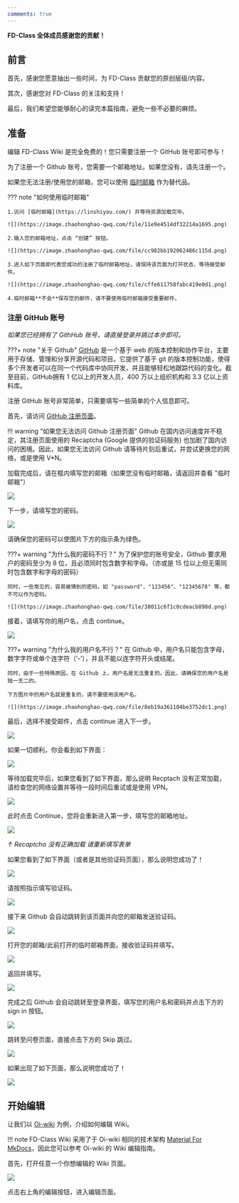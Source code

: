 ```yaml
---
comments: true
---
```


**FD-Class 全体成员感谢您的贡献！**

## 前言

首先，感谢您愿意抽出一些时间，为 FD-Class 贡献您的原创层级/内容。

其次，感谢您对 FD-Class 的关注和支持！

最后，我们希望您能够耐心的读完本篇指南，避免一些不必要的麻烦。

## 准备

编辑 FD-Class Wiki 是完全免费的！您只需要注册一个 GitHub 账号即可参与！

为了注册一个 Github 账号，您需要一个邮箱地址。如果您没有，请先注册一个。

如果您无法注册/使用您的邮箱，您可以使用 [临时邮箱](https://linshiyou.com/) 作为替代品。

??? note "如何使用临时邮箱"

    1.访问 [临时邮箱](https://linshiyou.com/) 并等待资源加载完毕。

    ![](https://image.zhaohonghao-qwq.com/file/11e9e4514df32214a1695.png)

    2.输入您的邮箱地址，点击 “创建” 按钮。

    ![](https://image.zhaohonghao-qwq.com/file/cc982bb192062486c115d.png)

    3.进入如下页面即代表您成功的注册了临时邮箱地址，请保持该页面为打开状态，等待接受邮件。

    ![](https://image.zhaohonghao-qwq.com/file/cffe611758fabc419e0d1.png)

    4.临时邮箱**不会**保存您的邮件，请不要使用临时邮箱接受重要邮件。

### 注册 GitHub 账号

*如果您已经拥有了 GithHub 账号，请直接登录并跳过本步即可。*

???+ note "关于 Github"
    [GitHub](https://github.com/) 是一个基于 web 的版本控制和协作平台，主要用于存储、管理和分享开源代码和项目。它提供了基于 git 的版本控制功能，使得多个开发者可以在同一个代码库中协同开发，并且能够轻松地跟踪代码的变化。截至目前，GitHub拥有 1 亿以上的开发人员，400 万以上组织机构和 3.3 亿以上资料库。

注册 GitHub 账号非常简单，只需要填写一些简单的个人信息即可。

首先，请访问 [GitHub 注册页面](https://github.com/signup)。

!!! warning "如果您无法访问 Github 注册页面"
    Github 在国内访问速度并不稳定，其注册页面使用的 Recaptcha (Google 提供的验证码服务) 也加剧了国内访问的困境。因此，如果您无法访问 Github 请等待片刻后重试，并尝试更换您的网络，或是使用 V*N。

加载完成后，请在框内填写您的邮箱（如果您没有临时邮箱，请返回并查看 "临时邮箱"）

![](https://image.zhaohonghao-qwq.com/file/2cebe0fb5bb06933f636b.png)

下一步，请填写您的密码。

![](https://image.zhaohonghao-qwq.com/file/c23b8f28caa998c2834e5.png)

请确保您的密码可以使图片下方的指示条为绿色。

???+ warning "为什么我的密码不行？"
    为了保护您的账号安全，Github 要求用户的密码至少为 8 位，且必须同时包含数字和字母。（亦或是 15 位以上但无需同时包含数字和字母的密码）
    
    同时，一些常见的，容易被猜到的密码，如 "password"、"123456"、"12345678" 等，都不可以作为密码。

    ![](https://image.zhaohonghao-qwq.com/file/38011c6f1c0cdeacb898d.png)

接着，请填写你的用户名，点击 continue。

![](https://image.zhaohonghao-qwq.com/file/8de32aeb23eb58724d328.png)

???+ warning "为什么我的用户名不行？"
    在 Github 中，用户名只能包含字母，数字字符或单个连字符（‘-’），并且不能以连字符开头或结尾。

    同时，由于一些特殊原因，在 Github 上，用户名是无法重复的。因此，请确保您的用户名是独一无二的。

    下方图片中的用户名就是重复的，请不要使用该用户名。

    ![](https://image.zhaohonghao-qwq.com/file/8eb19a361104be3752dc1.png)

最后，选择不接受邮件，点击 continue 进入下一步。

![](https://image.zhaohonghao-qwq.com/file/c34945a146d405299400c.png)

如果一切顺利，你会看到如下界面：

![](https://image.zhaohonghao-qwq.com/file/05f24561b75a230b91697.png)

等待加载完毕后，如果您看到了如下界面，那么说明 Recptach 没有正常加载，请检查您的网络设置并等待一段时间后重试或是使用 VPN。

![](https://image.zhaohonghao-qwq.com/file/e1142e4a1070eff453371.png)

此时点击 Continue，您将会重新进入第一步，填写您的邮箱地址。

![](https://image.zhaohonghao-qwq.com/file/fa0fb3d57acbe61bb426c.png)

*↑ Recaptcha 没有正确加载 请重新填写表单*

如果您看到了如下界面（或者是其他验证码页面），那么说明您成功了！

![](https://image.zhaohonghao-qwq.com/file/91110da31fae3345715af.png)

请按照指示填写验证码。

![](https://image.zhaohonghao-qwq.com/file/5f80b22dc365dc54f56f2.png)

接下来 Github 会自动跳转到该页面并向您的邮箱发送验证码。

![](https://image.zhaohonghao-qwq.com/file/bb31ce7655deea519c117.png)

打开您的邮箱/此前打开的临时邮箱界面，接收验证码并填写。

![](https://image.zhaohonghao-qwq.com/file/d2faa2d3dea3fd2d1be19.png)

返回并填写。

![](https://image.zhaohonghao-qwq.com/file/965737f41143250f54788.png)

完成之后 Github 会自动跳转至登录界面，填写您的用户名和密码并点击下方的 sign in 按钮。

![](https://image.zhaohonghao-qwq.com/file/6bc5aa625a09b54fcb030.png)

跳转至问卷页面，直接点击下方的 Skip 跳过。

![](https://image.zhaohonghao-qwq.com/file/f25feeedb19271416d65f.png)

如果出现了如下页面，那么说明您成功了！

![](https://image.zhaohonghao-qwq.com/file/16dc89b0bcd366d80b992.png)

## 开始编辑

让我们以 [Oi-wiki](https://oi-wiki.org/) 为例，介绍如何编辑 Wiki。

!!! note
    FD-Class Wiki 采用了于 Oi-wiki 相同的技术架构 [Material For MkDocs](https://squidfunk.github.io/mkdocs-material/)，因此您可以参考 Oi-wiki 的 Wiki 编辑指南。

首先，打开任意一个你想编辑的 Wiki 页面。

![](https://image.zhaohonghao-qwq.com/file/064e492e3d2d21bf87184.png)

点击右上角的编辑按钮，进入编辑页面。